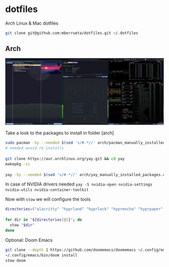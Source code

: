 # dotfiles

Arch Linux & Mac dotfiles

 ``` sh
 git clone git@github.com:mberrueta/dotfiles.git ~/.dotfiles
 ```
 
## Arch

![hyprland](assets/arch.png)

Take a look to the packages to install in folder [arch]

``` sh
sudo pacman -Sy --needed $(sed 's/#.*//' arch/pacman_manually_installed_packages.config | xargs)
# needed avoid re installs

git clone https://aur.archlinux.org/yay.git && cd yay
makepkg -si

yay -Sy --needed $(sed 's/#.*//' arch/yay_manually_installed_packages.config | xargs)
```

In case of NVIDIA drivers needed 
`yay -S nvidia-open nvidia-settings nvidia-utils nvidia-container-toolkit `

Now with `stow` we will configure the tools

``` sh
directories=("alacritty" "hyprland" "hyprlock" "hyprmocha" "hyprpaper" "kitty" "zsh" "wezterm" "waybar" "wofi" "starship")

for dir in "${directories[@]}"; do
  stow "$dir"
done
```

Optional: Doom Emacs

``` sh
git clone --depth 1 https://github.com/doomemacs/doomemacs ~/.config/emacs
~/.config/emacs/bin/doom install
stow doom
```
